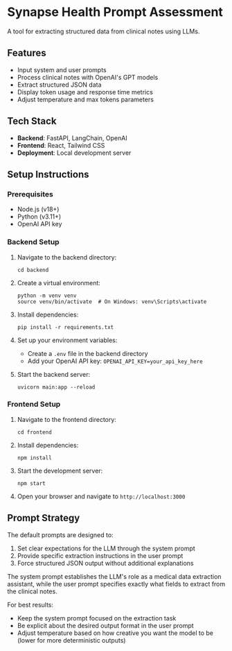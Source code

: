 # Synapse Health Prompt Assessment

A tool for extracting structured data from clinical notes using LLMs.

## Features

- Input system and user prompts
- Process clinical notes with OpenAI's GPT models
- Extract structured JSON data
- Display token usage and response time metrics
- Adjust temperature and max tokens parameters

## Tech Stack

- **Backend**: FastAPI, LangChain, OpenAI
- **Frontend**: React, Tailwind CSS
- **Deployment**: Local development server 

## Setup Instructions

### Prerequisites

- Node.js (v18+)
- Python (v3.11+)
- OpenAI API key

### Backend Setup

1. Navigate to the backend directory:
   ```
   cd backend
   ```

2. Create a virtual environment:
   ```
   python -m venv venv
   source venv/bin/activate  # On Windows: venv\Scripts\activate
   ```

3. Install dependencies:
   ```
   pip install -r requirements.txt
   ```

4. Set up your environment variables:
   - Create a `.env` file in the backend directory
   - Add your OpenAI API key: `OPENAI_API_KEY=your_api_key_here`

5. Start the backend server:
   ```
   uvicorn main:app --reload
   ```

### Frontend Setup

1. Navigate to the frontend directory:
   ```
   cd frontend
   ```

2. Install dependencies:
   ```
   npm install
   ```

3. Start the development server:
   ```
   npm start
   ```

4. Open your browser and navigate to `http://localhost:3000`

## Prompt Strategy

The default prompts are designed to:

1. Set clear expectations for the LLM through the system prompt
2. Provide specific extraction instructions in the user prompt
3. Force structured JSON output without additional explanations

The system prompt establishes the LLM's role as a medical data extraction assistant, while the user prompt specifies exactly what fields to extract from the clinical notes.

For best results:
- Keep the system prompt focused on the extraction task
- Be explicit about the desired output format in the user prompt
- Adjust temperature based on how creative you want the model to be (lower for more deterministic outputs)

